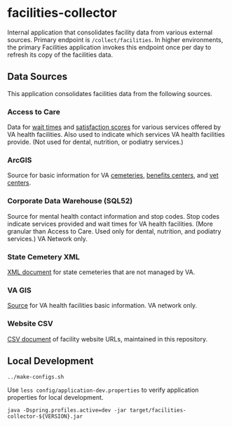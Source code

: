 # facilities-collector

Internal application that consolidates facility data from various external sources.
Primary endpoint is `/collect/facilities`. In higher environments, the primary
Facilities application invokes this endpoint once per day to refresh its copy
of the facilities data.

## Data Sources

This application consolidates facilities data from the following sources.

### Access to Care
Data for
[wait times](https://www.accesstocare.va.gov/atcapis/v1.1/patientwaittimes)
and [satisfaction scores](https://www.accesstopwt.va.gov/Shep/getRawData?location=*)
for various services offered
by VA health facilities. Also used to indicate which
services VA health facilities provide.
(Not used for dental, nutrition, or podiatry services.)

### ArcGIS
Source for basic information for VA
[cemeteries](https://services3.arcgis.com/aqgBd3l68G8hEFFE/ArcGIS/rest/services/NCA_Facilities/FeatureServer),
[benefits centers](https://services3.arcgis.com/aqgBd3l68G8hEFFE/ArcGIS/rest/services/VBA_Facilities/FeatureServer),
and [vet centers](https://services3.arcgis.com/aqgBd3l68G8hEFFE/ArcGIS/rest/services/VHA_VetCenters/FeatureServer).

### Corporate Data Warehouse (SQL52)
Source for mental health contact information and stop codes.
Stop codes indicate services provided and wait times for VA health facilities.
(More granular than Access to Care. Used only for dental, nutrition, and podiatry services.)
VA Network only.

### State Cemetery XML
[XML document](https://www.cem.va.gov/cems/cems.xml)
for state cemeteries that are not managed by VA.

### VA GIS
[Source](https://gis.va.gov/server/rest/services/VA/FacilitySitePoint_VHA/FeatureServer/0)
for VA health facilities basic information. VA network only.

### Website CSV
[CSV document](src/main/resources/websites.csv)
of facility website URLs, maintained in this repository.

## Local Development

`../make-configs.sh`

Use `less config/application-dev.properties` to verify application properties for local development.

`java -Dspring.profiles.active=dev -jar target/facilities-collector-${VERSION}.jar`
